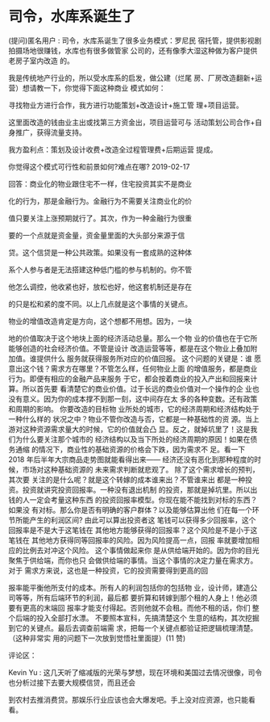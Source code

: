 # 司令，水库系诞生了

(提问)匿名用户 : 司令，水库系诞生了很多业务模式：罗尼民 宿托管，提供影视剧拍摄场地很赚钱，水库也有很多做管家 公司的，还有像季大湿这种做为客户提供老房子室内改造 的。

我是传统地产行业的，所以受水库系的启发，做公建（烂尾 房、厂房改造翻新+运营）想请教一下，你觉得下面这种商业 模式如何：

寻找物业方进行合作，我方进行功能策划+改造设计+施工管 理+项目运营。

这里面改造的钱由业主出或找第三方资金出，项目运营可与 活动策划公司合作+自身推广，获得流量支持。

我方盈利点：策划及设计收费+改造全过程管理费+后期运营 提成。

你觉得这个模式可行性和前景如何?难点在哪? 2019-02-17

回答：商业化的物业跟住宅不一样，住宅投资其实不是商业

化的行为，那是金融行为。金融行为不需要关注商业化的价

值只要关注上涨预期就行了。其次，作为一种金融行为很重

要的一个点就是资金量，资金量里面的大头部分来源于信

贷。这个信贷是一种公共政策。如果没有一套成熟的这种体

系个人参与者是无法搭建这种低门槛的参与机制的。你不管

他怎么调控，他收紧也好，放松也好，他这套机制还是存在

的只是松和紧的度不同。以上几点就是这个事情的关键点。

物业的增值改造肯定是方向，这个想都不用想。因为，一块

地的价值取决于这个地块上面的经济活动总量。那么一个物 业的价值也在于它所能够创造的社会经济价值。不管是设计 改造运营等等，都是在这个物业上叠加附加值。谁提供什么 服务就获得服务所对应的价值回报。 这个问题的关键是：谁 愿意出这个钱？需求方在哪里？不管怎么样，任何物业上面 的增值服务，都是商业行为。即便有相应的金融产品来服务 于它，都会按着商业的投入产出和回报来计算。所以首先要 看清楚它的商业价值。过于长远的商业价值对一个操作的企 业也没有意义。因为你的成本撑不到那一刻，这中间存在太 多的各种变数。还有政策和周期的影响。 你要改造的目标物 业所处的城市，它的经济周期和经济结构处于一种什么样的 状况之中？物业不管你改造与否，它都是一种基础性的资 源。当上游对这种资源需求量大的时候，它的价值就会凸 显。反之，就掉坑里了！这是我们为什么要关注那个城市的 经济结构以及当下所处的经济周期的原因！如果在债务通缩 的情况下，商业性的基础资源的价格会下跌，因为需求不 足。看一下 2018 年后半年大宗商品走势图就能看得出来—— 经济还没有恶化到那种程度的时候，市场对这种基础资源的 未来需求判断就悲观了。 除了这个需求增长的预判，其次要 关注的是什么呢？就是这个转嫁的成本谁来出？不管谁来出 都是一种投资。投资就讲究投资回报率。一种没有退出机制 的投资，那就是掉坑里。所以出钱的人一定会考量这种东西 的投资回报率模型。你现在能不能找到对标的东西？如果没 有对标。那么你是否有明确的客户群体？以及能够估算出他 们在每一个环节所能产生的利润区间? 由此可以算出投资者这 笔钱可以获得多少回报率，这个回报率是不是大于这笔钱在 其他地方能够获得的回报率？这个风险是不是小于这笔钱在 其他地方获得同等回报率的风险。因为风险提高一点，回报 率就要增加相应的比例去对冲这个风险。 这个事情做起来你 是从供给端开始的。因为你的目光聚焦于供给端，而你也只 会做供给端的事情。当这个事情的决定力量在需求方。对于 需求方来说，这也是一种投资，它的投资需要得到更高的回

报率能平衡他所支付的成本。所有人的利润包括你的包括物 业，设计师，建造公司等等，所有后端环节的利润，最后都 要折算和转嫁到那个租的人身上！他必须要有更高的末端回 报率才能支付得起。否则他就不会租。而他不租的话，你们 整个后端的投入全部打水漂。 不要照本宣科，先搞清楚这个 生意的结构，其次挖掘到它的关键点。最后去调查前端需 求，把每一个关键点都验证把逻辑梳理清楚。（这种非常实 用的问题下一次放到觉悟社里面提）(11 赞)

评论区：

Kevin Yu : 这几天听了缩减版的光荣与梦想，现在环境和美国过去情况很像，司令也分析过接下去要大规模信贷，而且还会

到农村去推消费贷。那娱乐行业应该也会大爆发吧。手上没对应资源，也只能看看。